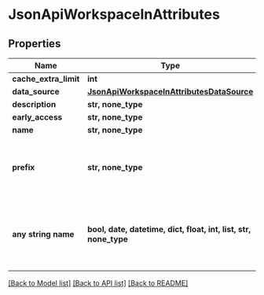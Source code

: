 # JsonApiWorkspaceInAttributes


## Properties
Name | Type | Description | Notes
------------ | ------------- | ------------- | -------------
**cache_extra_limit** | **int** |  | [optional] 
**data_source** | [**JsonApiWorkspaceInAttributesDataSource**](JsonApiWorkspaceInAttributesDataSource.md) |  | [optional] 
**description** | **str, none_type** |  | [optional] 
**early_access** | **str, none_type** |  | [optional] 
**name** | **str, none_type** |  | [optional] 
**prefix** | **str, none_type** | Custom prefix of entity identifiers in workspace | [optional] 
**any string name** | **bool, date, datetime, dict, float, int, list, str, none_type** | any string name can be used but the value must be the correct type | [optional]

[[Back to Model list]](../README.md#documentation-for-models) [[Back to API list]](../README.md#documentation-for-api-endpoints) [[Back to README]](../README.md)


